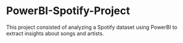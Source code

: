 # PowerBI-Spotify-Project
This project consisted of analyzing a Spotify dataset using PowerBI to extract insights about songs and artists.
